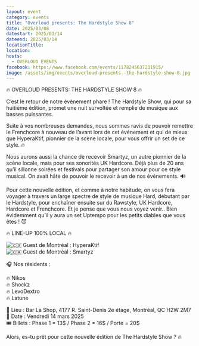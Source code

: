 ```yaml
---
layout: event
category: events
title: "Overloud presents: The Hardstyle Show 8"
date: 2025/03/08
datestart: 2025/03/14
dateend: 2025/03/14
locationTitle:
location:
hosts:
  - OVERLOUD EVENTS
facebook: https://www.facebook.com/events/1178245637211915/
image: /assets/img/events/overloud-presents--the-hardstyle-show-8.jpg
---
```


🔥 OVERLOUD PRESENTS: THE HARDSTYLE SHOW 8 🔥

C’est le retour de notre évènement phare ! The Hardstyle Show, qui pour sa huitième édition, promet une nuit survoltée et remplie de musique aux basses puissantes.

Suite à vos nombreuses demandes, nous sommes ravis de pouvoir remettre le Frenchcore à nouveau de l’avant lors de cet événement et qui de mieux que HyperaKtif, pionnier de la scène locale, pour vous offrir un set de ce style. 🔥

Nous aurons aussi la chance de recevoir Smartyz, un autre pionnier de la scène locale, mais pour ses sonorités UK Hardcore. Déjà plus de 20 ans qu’il sillonne soirées et festivals pour partager son amour pour ce style musical. On avait hâte de pouvoir le recevoir à un de nos événements. 🔊

Pour cette nouvelle édition, et comme à notre habitude, on vous fera voyager à travers un large spectre de style de musique Hard, débutant par le Hardstyle, pour enchaîner ensuite sur du Rawstyle, UK Hardcore, Hardcore et Frenchcore. Et je pense que vous nous voyez venir.. Bien évidemment qu’il y aura un set Uptempo pour les petits diables que vous êtes ! 😈

🔥 LINE-UP 100% LOCAL 🔥

![🇨🇦](https://static.xx.fbcdn.net/images/emoji.php/v9/t9/2/16/1f1e8_1f1e6.png) Guest de Montréal : HyperaKtif  
![🇨🇦](https://static.xx.fbcdn.net/images/emoji.php/v9/t9/2/16/1f1e8_1f1e6.png) Guest de Montréal : Smartyz

🎧 Nos résidents :

🔥 Nikos  
🔥 Shockz  
🔥 LevoDextro  
🔥 Latune

📍 Lieu : Bar La Shop, 4177 R. Saint-Denis 2e étage, Montréal, QC H2W 2M7  
📅 Date : Vendredi 14 mars 2025  
🎟️ Billets : Phase 1 = 13$ / Phase 2 = 16$ / Porte = 20$

Alors, es-tu prêt pour cette nouvelle édition de The Hardstyle Show ? 🔥
